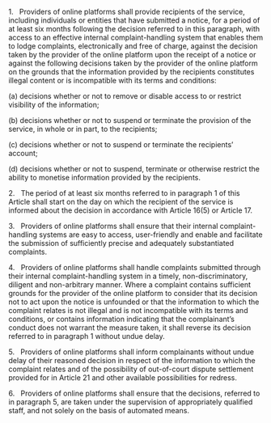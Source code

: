 1.   Providers of online platforms shall provide recipients of the service, including individuals or entities that have submitted a notice, for a period of at least six months following the decision referred to in this paragraph, with access to an effective internal complaint-handling system that enables them to lodge complaints, electronically and free of charge, against the decision taken by the provider of the online platform upon the receipt of a notice or against the following decisions taken by the provider of the online platform on the grounds that the information provided by the recipients constitutes illegal content or is incompatible with its terms and conditions:

(a) decisions whether or not to remove or disable access to or restrict visibility of the information;

(b) decisions whether or not to suspend or terminate the provision of the service, in whole or in part, to the recipients;

(c) decisions whether or not to suspend or terminate the recipients’ account;

(d) decisions whether or not to suspend, terminate or otherwise restrict the ability to monetise information provided by the recipients.

2.   The period of at least six months referred to in paragraph 1 of this Article shall start on the day on which the recipient of the service is informed about the decision in accordance with Article 16(5) or Article 17.

3.   Providers of online platforms shall ensure that their internal complaint-handling systems are easy to access, user-friendly and enable and facilitate the submission of sufficiently precise and adequately substantiated complaints.

4.   Providers of online platforms shall handle complaints submitted through their internal complaint-handling system in a timely, non-discriminatory, diligent and non-arbitrary manner. Where a complaint contains sufficient grounds for the provider of the online platform to consider that its decision not to act upon the notice is unfounded or that the information to which the complaint relates is not illegal and is not incompatible with its terms and conditions, or contains information indicating that the complainant’s conduct does not warrant the measure taken, it shall reverse its decision referred to in paragraph 1 without undue delay.

5.   Providers of online platforms shall inform complainants without undue delay of their reasoned decision in respect of the information to which the complaint relates and of the possibility of out-of-court dispute settlement provided for in Article 21 and other available possibilities for redress.

6.   Providers of online platforms shall ensure that the decisions, referred to in paragraph 5, are taken under the supervision of appropriately qualified staff, and not solely on the basis of automated means.